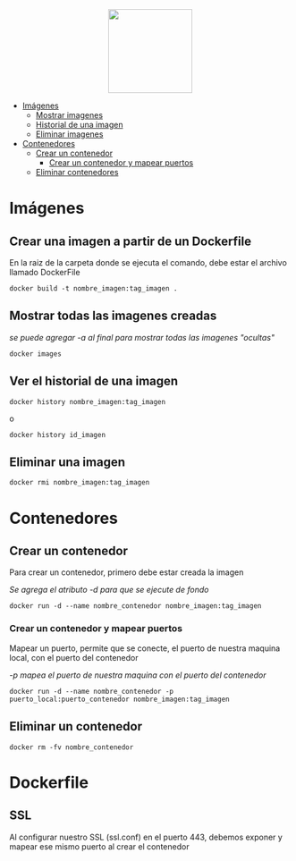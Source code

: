<div align="center">
  <img src="https://www.docker.com/sites/default/files/d8/Docker-R-Logo-08-2018-Monochomatic-RGB_Moby-x1.png" width="150">
</div>
  
  
  
- [Imágenes](#Imágenes )
  - [Mostrar imagenes](#Mostrar-todas-las-imagenes-creadas )
  - [Historial de una imagen](#Ver-el-historial-de-una-imagen )
  - [Eliminar imagenes](#Eliminar-una-imagen )
- [Contenedores](#Contenedores )
  - [Crear un contenedor](#Crear-un-contenedor )
    - [Crear un contenedor y mapear puertos](#Crear-un-contenedor-y-mapear-puertos )
  - [Eliminar contenedores](#Eliminar-un-contenedor )
  
  
  
#  Imágenes
  
  
## Crear una imagen a partir de un Dockerfile
  
En la raiz de la carpeta donde se ejecuta el comando, debe estar el archivo llamado DockerFile
  
```
docker build -t nombre_imagen:tag_imagen .
```
  
##  Mostrar todas las imagenes creadas
  
  
*se puede agregar -a al final para mostrar todas las imagenes "ocultas"*
  
```
docker images
```
  
##  Ver el historial de una imagen
  
  
```
docker history nombre_imagen:tag_imagen
```
  
o
  
```
docker history id_imagen
```
  
##  Eliminar una imagen
  
  
```
docker rmi nombre_imagen:tag_imagen
```
  
#  Contenedores
  
  
##  Crear un contenedor
  
  
Para crear un contenedor, primero debe estar creada la imagen
  
*Se agrega el atributo -d para que se ejecute de fondo*
  
  
```
docker run -d --name nombre_contenedor nombre_imagen:tag_imagen
```
  
###  Crear un contenedor y mapear puertos
  
  
Mapear un puerto, permite que se conecte, el puerto de nuestra maquina local, con el puerto del contenedor
  
*-p mapea el puerto de nuestra maquina con el puerto del contenedor*
  
```
docker run -d --name nombre_contenedor -p puerto_local:puerto_contenedor nombre_imagen:tag_imagen
```
  
##  Eliminar un contenedor
  
  
```
docker rm -fv nombre_contenedor
```

# Dockerfile

## SSL

Al configurar nuestro SSL (ssl.conf) en el puerto 443, debemos exponer y mapear ese mismo puerto al crear el contenedor